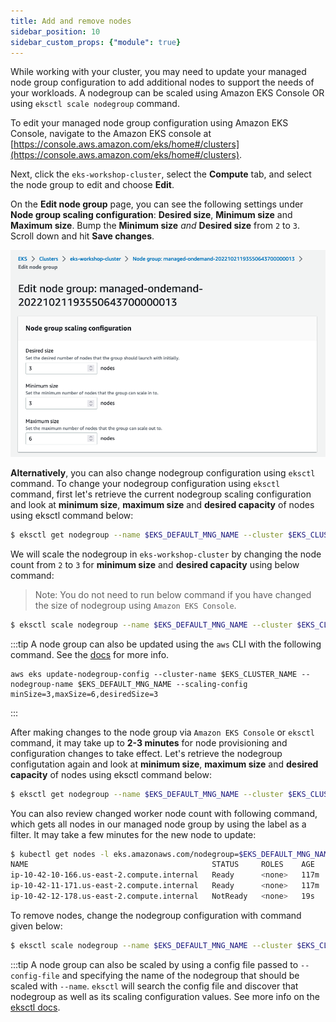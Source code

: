```yaml
---
title: Add and remove nodes
sidebar_position: 10
sidebar_custom_props: {"module": true}
---
```

While working with your cluster, you may need to update your managed node group configuration to add additional nodes to support the needs of your workloads. A nodegroup can be scaled using Amazon EKS Console OR  using `eksctl scale nodegroup` command.

 To edit your managed node group configuration using Amazon EKS Console, navigate to the Amazon EKS console at [https://console.aws.amazon.com/eks/home#/clusters](https://console.aws.amazon.com/eks/home#/clusters).

Next, click the `eks-workshop-cluster`, select the **Compute** tab, and select the node group to edit and choose **Edit**.

On the **Edit node group** page, you can see the following settings under **Node group scaling configuration**: **Desired size**, **Minimum size** and **Maximum size**. Bump the **Minimum size** *and* **Desired size** from `2` to `3`. Scroll down and hit **Save changes**.


![Added nodes in UI](../assets/added-nodes.png)


**Alternatively**, you can also change nodegroup configuration using `eksctl` command. To change your nodegroup configuration using `eksctl` command, first let's retrieve the current nodegroup scaling configuration and look at **minimum size**, **maximum size** and **desired capacity** of nodes using eksctl command below:

```bash
$ eksctl get nodegroup --name $EKS_DEFAULT_MNG_NAME --cluster $EKS_CLUSTER_NAME
```

We will scale the nodegroup in `eks-workshop-cluster` by changing the node count from `2` to `3` for **minimum size** and **desired capacity** using below command:
>Note: You do not need to run below command if you have changed the size of nodegroup using `Amazon EKS Console`.

```bash
$ eksctl scale nodegroup --name $EKS_DEFAULT_MNG_NAME --cluster $EKS_CLUSTER_NAME --nodes 3 --nodes-min 3 --nodes-max 6
```

:::tip
A node group can also be updated using the `aws` CLI with the following command. See the [docs](https://docs.aws.amazon.com/cli/latest/reference/eks/update-nodegroup-config.html) for more info.

```
aws eks update-nodegroup-config --cluster-name $EKS_CLUSTER_NAME --nodegroup-name $EKS_DEFAULT_MNG_NAME --scaling-config minSize=3,maxSize=6,desiredSize=3
```
:::

After making changes to the node group via `Amazon EKS Console` or `eksctl` command, it may take up to **2-3 minutes** for node provisioning and configuration changes to take effect. 
Let's retrieve the nodegroup configutation again and look at **minimum size**, **maximum size** and **desired capacity** of nodes using eksctl command below:

```bash
$ eksctl get nodegroup --name $EKS_DEFAULT_MNG_NAME --cluster $EKS_CLUSTER_NAME
```

You can also review changed worker node count with following command, which gets all nodes in our managed node group by using the label as a filter. It may take a few minutes for the new node to update:

```bash
$ kubectl get nodes -l eks.amazonaws.com/nodegroup=$EKS_DEFAULT_MNG_NAME
NAME                                         STATUS     ROLES    AGE    VERSION
ip-10-42-10-166.us-east-2.compute.internal   Ready      <none>   117m   v1.23.9-eks-ba74326
ip-10-42-11-171.us-east-2.compute.internal   Ready      <none>   117m   v1.23.9-eks-ba74326
ip-10-42-12-178.us-east-2.compute.internal   NotReady   <none>   19s    v1.23.9-eks-ba74326
```

To remove nodes, change the nodegroup configuration with command given below:

```bash
$ eksctl scale nodegroup --name $EKS_DEFAULT_MNG_NAME --cluster $EKS_CLUSTER_NAME --nodes 2 --nodes-min 2 --nodes-max 6
```

:::tip
A node group can also be scaled by using a config file passed to `--config-file` and specifying the name of the nodegroup that should be scaled with `--name`. `eksctl` will search the config file and discover that nodegroup as well as its scaling configuration values. See more info on the [eksctl docs](https://eksctl.io/usage/managing-nodegroups/).
